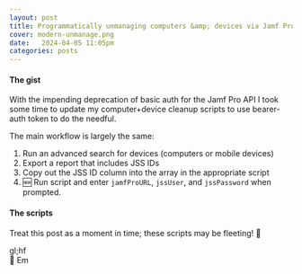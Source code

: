 ```yaml
---
layout: post
title: Programmatically unmanaging computers &amp; devices via Jamf Pro API using bearer-auth token authentication.
cover: modern-unmanage.png
date:   2024-04-05 11:05pm
categories: posts
---
```


#### The gist

With the impending deprecation of basic auth for the Jamf Pro API I took some time to update my computer+device cleanup scripts to use bearer-auth token to do the needful.

The main workflow is largely the same:
1. Run an advanced search for devices (computers or mobile devices)
2. Export a report that includes JSS IDs
3. Copy out the JSS ID column into the array in the appropriate script
4. 🆕 Run script and enter `jamfProURL`, `jssUser`, and `jssPassword` when prompted.

#### The scripts

<script src="https://gist.github.com/smashism/fabfdc4910ff8a8c37594134259da7e4.js"></script>

<script src="https://gist.github.com/smashism/906e47fb760170a28ebb78829656226d.js"></script>

Treat this post as a moment in time; these scripts may be fleeting! 🪽

gl;hf<br />
💖 Em
